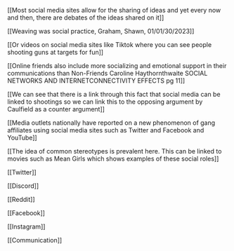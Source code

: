 [[Most social media sites allow for the sharing of ideas and yet every now and then, there are debates of the ideas shared on it]]

[[Weaving was social practice, Graham, Shawn, 01/01/30/2023]]

[[Or videos on social media sites like Tiktok where you can see people shooting guns at targets for fun]]

[[Online friends also include more socializing and emotional support in their communications than Non-Friends  Caroline Haythornthwaite SOCIAL NETWORKS AND INTERNETCONNECTIVITY EFFECTS pg 11]]

[[We can see that there is a link through this fact that social media can be linked to shootings so we can link this to the opposing argument by Caulfield as a counter argument]]

[[Media outlets nationally have reported on a new phenomenon of gang affiliates using social media sites such as Twitter and Facebook and YouTube]]

[[The idea of common stereotypes is prevalent here. This can be linked to movies such as Mean Girls which shows examples of these social roles]]

[[Twitter]]

[[Discord]]

[[Reddit]]

[[Facebook]]

[[Instagram]]

[[Communication]]





